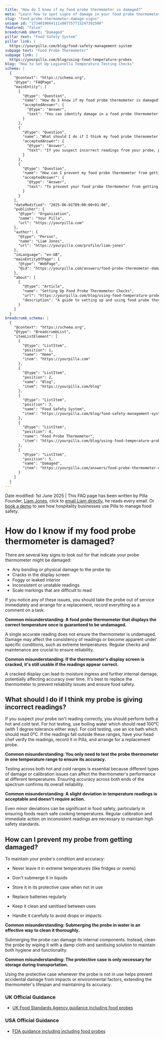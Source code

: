 ```yaml
---
title: "How do I know if my food probe thermometer is damaged?"
meta: "Learn how to spot signs of damage in your food probe thermometer and what steps to take if you suspect it's faulty. Includes tips on proper maintenance."
slug: "food-probe-thermometer-damage-signs"
unique id: "1734019664111x807757715247392500"
featured: "false"
breadcrumb short: "Damaged"
pillar text: "Food Safety System"
pillar link: |
  https://yourpilla.com/blog/food-safety-management-system
subpage text: "Food Probe Thermometer"
subpage link: |
  https://yourpilla.com/blog/using-food-temperature-probes
blog: "How to Set Up Legionella Temperature Testing Checks"
schema: |
  {
    "@context": "https://schema.org",
    "@type": "FAQPage",
    "mainEntity": [
      {
        "@type": "Question",
        "name": "How do I know if my food probe thermometer is damaged?",
        "acceptedAnswer": {
          "@type": "Answer",
          "text": "You can identify damage in a food probe thermometer by looking for bending or physical damage to the probe tip, cracks in the display screen, a foggy or leaked interior, inconsistent or unstable readings, and scale markings that are difficult to read. If you observe any of these issues, immediately take the probe out of service and arrange for a replacement, recording all issues as a comment on a task."
        }
      },
      {
        "@type": "Question",
        "name": "What should I do if I think my food probe thermometer is giving incorrect readings?",
        "acceptedAnswer": {
          "@type": "Answer",
          "text": "If you suspect incorrect readings from your probe, perform a hot and cold test. Use boiling water (expected reading: 100°C with a tolerance of ±1°C) for the hot test, and an ice bath (expected reading: 0°C) for the cold test. If the probe's readings deviate from these expectations, have your head chef verify the readings, record them in Pilla, and arrange for a probe replacement."
        }
      },
      {
        "@type": "Question",
        "name": "How can I prevent my food probe thermometer from getting damaged?",
        "acceptedAnswer": {
          "@type": "Answer",
          "text": "To prevent your food probe thermometer from getting damaged, avoid leaving it in extreme temperatures, refrain from submerging it in liquids, store it in its protective case when not in use, replace its batteries regularly, keep it cleaned and sanitised between uses, and handle it carefully to avoid drops or impacts."
        }
      }
    ],
    "dateModified": "2025-06-01T09:00:00+01:00",
    "publisher": {
      "@type": "Organization",
      "name": "Your Pilla",
      "url": "https://yourpilla.com"
    },
    "author": {
      "@type": "Person",
      "name": "Liam Jones",
      "url": "https://yourpilla.com/profile/liam-jones"
    },
    "inLanguage": "en-GB",
    "mainEntityOfPage": {
      "@type": "WebPage",
      "@id": "https://yourpilla.com/answers/food-probe-thermometer-damage-signs"
    },
    "about": [
      {
        "@type": "Article",
        "name": "Setting Up Food Probe Thermometer Checks",
        "url": "https://yourpilla.com/blog/using-food-temperature-probes",
        "description": "A guide to setting up and using food probe thermometers correctly, including regular testing and maintenance for accuracy and reliablility."
      }
    ]
  }
breadcrumb_schema: |
  {
    "@context": "https://schema.org",
    "@type": "BreadcrumbList",
    "itemListElement": [
      {
        "@type": "ListItem",
        "position": 1,
        "name": "Home",
        "item": "https://yourpilla.com"
      },
      {
        "@type": "ListItem",
        "position": 2,
        "name": "Blog",
        "item": "https://yourpilla.com/blog"
      },
      {
        "@type": "ListItem",
        "position": 3,
        "name": "Food Safety System",
        "item": "https://yourpilla.com/blog/food-safety-management-system"
      },
      {
        "@type": "ListItem",
        "position": 4,
        "name": "Food Probe Thermometer",
        "item": "https://yourpilla.com/blog/using-food-temperature-probes"
      },
      {
        "@type": "ListItem",
        "position": 5,
        "name": "Damaged",
        "item": "https://yourpilla.com/answers/food-probe-thermometer-damage-signs"
      }
    ]
  }
---
```


Date modified: 1st June 2025 | This FAQ page has been written by Pilla Founder, [Liam Jones](https://yourpilla.com/profile/liam-jones), click to [email Liam directly](https://mailto:liam@yourpilla.com/), he reads every email. Or [book a demo](https://calendly.com/pilla/demo) to see how hospitality businesses use Pilla to manage food safety.

# How do I know if my food probe thermometer is damaged?

There are several key signs to look out for that indicate your probe thermometer might be damaged:

-   Any bending or physical damage to the probe tip
-   Cracks in the display screen
-   Foggy or leaked interior
-   Inconsistent or unstable readings
-   Scale markings that are difficult to read

If you notice any of these issues, you should take the probe out of service immediately and arrange for a replacement, record everything as a comment on a task.

**Common misunderstanding: A food probe thermometer that displays the correct temperature once is guaranteed to be undamaged.**

A single accurate reading does not ensure the thermometer is undamaged. Damage may affect the consistency of readings or become apparent under specific conditions, such as extreme temperatures. Regular checks and maintenance are crucial to ensure reliability.

**Common misunderstanding: If the thermometer's display screen is cracked, it's still usable if the readings appear correct.**

A cracked display can lead to moisture ingress and further internal damage, potentially affecting accuracy over time. It's best to replace the thermometer to prevent reliability issues and ensure food safety.

## What should I do if I think my probe is giving incorrect readings?

If you suspect your probe isn't reading correctly, you should perform both a hot and cold test. For hot testing, use boiling water which should read 100°C (with 1 degree tolerance either way). For cold testing, use an ice bath which should read 0°C. If the readings fall outside these ranges, have your head chef verify the readings, record it in Pilla, and arrange for a replacement probe.

**Common misunderstanding: You only need to test the probe thermometer in one temperature range to ensure its accuracy.**

Testing across both hot and cold ranges is essential because different types of damage or calibration issues can affect the thermometer's performance at different temperatures. Ensuring accuracy across both ends of the spectrum confirms its overall reliability.

**Common misunderstanding: A slight deviation in temperature readings is acceptable and doesn’t require action.**

Even minor deviations can be significant in food safety, particularly in ensuring foods reach safe cooking temperatures. Regular calibration and immediate action on inconsistent readings are necessary to maintain high safety standards.

## How can I prevent my probe from getting damaged?

To maintain your probe's condition and accuracy:

-   Never leave it in extreme temperatures (like fridges or ovens)
-   Don't submerge it in liquids

-   Store it in its protective case when not in use
-   Replace batteries regularly
-   Keep it clean and sanitised between uses
-   Handle it carefully to avoid drops or impacts

**Common misunderstanding: Submerging the probe in water is an effective way to clean it thoroughly.**

Submerging the probe can damage its internal components. Instead, clean the probe by wiping it with a damp cloth and sanitising solution to maintain both hygiene and functionality.

**Common misunderstanding: The protective case is only necessary for storage during transportation.**

Using the protective case whenever the probe is not in use helps prevent accidental damage from impacts or environmental factors, extending the thermometer's lifespan and maintaining its accuracy.

### UK Official Guidance

-   [UK Food Standards Agency guidance including food probes](https://www.food.gov.uk/safety-hygiene/cooking-your-food)

### USA Official Guidance

-   [FDA guidance including including food probes](https://www.fda.gov/food/buy-store-serve-safe-food/refrigerator-thermometers-cold-facts-about-food-safety?utm_source=chatgpt.com)